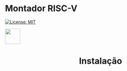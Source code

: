 # Montador RISC-V
[![License: MIT](https://img.shields.io/badge/License-MIT-blue.svg)](https://opensource.org/licenses/MIT) 


<code><img sttyle="margin-bottom:20x;" height="50" src="https://svgshare.com/i/NQC.svg"></code>
<h1 style="margin-left:25%;" align="center">Instalação </h1>